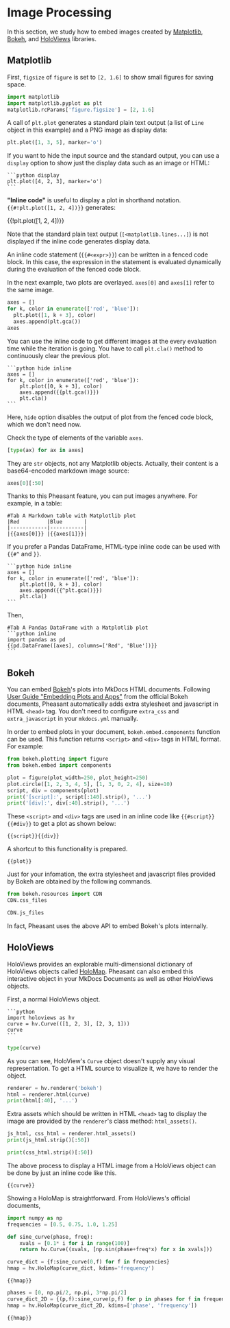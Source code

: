 # Image Processing

In this section, we study how to embed images created by [Matplotlib](https://matplotlib.org/), [Bokeh](https://bokeh.pydata.org/en/latest/), and [HoloViews](https://holoviews.org/) libraries.

## Matplotlib

First, `figsize` of `figure` is set to `[2, 1.6]` to show small figures for saving space.

```python
import matplotlib
import matplotlib.pyplot as plt
matplotlib.rcParams['figure.figsize'] = [2, 1.6]
```

A call of `plt.plot` generates a standard plain text output (a list of `Line` object in this example) and a PNG image as display data:

```python
plt.plot([1, 3, 5], marker='o')
```

If you want to hide the input source and the standard output, you can use a `display` option to show just the display data such as an image or HTML:

~~~copy
```python display
plt.plot([4, 2, 3], marker='o')
```
~~~

**"Inline code"** is useful to display a plot in shorthand notation. `{{#!plt.plot([1, 2, 4])}}` generates:

{{!plt.plot([1, 2, 4])}}

Note that the standard plain text output (`[<matplotlib.lines...]`) is not displayed if the inline code generates display data.

An inline code statement (`{{#<expr>}}`) can be written in a fenced code block. In this case, the expression in the statement is evaluated dynamically during the evaluation of the fenced code block.

In the next example, two plots are overlayed. `axes[0]` and `axes[1]` refer to the same image.

```python
axes = []
for k, color in enumerate(['red', 'blue']):
  plt.plot([1, k + 3], color)
  axes.append(plt.gca())
axes
```

You can use the inline code to get different images at the every evaluation time while the iteration is going. You have to call `plt.cla()` method to continuously clear the previous plot.

~~~copy
```python hide inline
axes = []
for k, color in enumerate(['red', 'blue']):
    plt.plot([0, k + 3], color)
    axes.append({{plt.gca()}})
    plt.cla()
```
~~~

Here, `hide` option disables the output of plot from the fenced code block, which we don't need now.

Check the type of elements of the variable `axes`.

```python
[type(ax) for ax in axes]
```

They are `str` objects, not any Matplotlib objects. Actually, their content is a base64-encoded markdown image source:

```python
axes[0][:50]
```

Thanks to this Pheasant feature, you can put images anywhere. For example, in a table:

~~~copy
#Tab A Markdown table with Matplotlib plot
|Red         |Blue       |
|------------|-----------|
|{{axes[0]}} |{{axes[1]}}|
~~~

If you prefer a Pandas DataFrame, HTML-type inline code can be used with `{{#^` and `}}`.

~~~copy
```python hide inline
axes = []
for k, color in enumerate(['red', 'blue']):
    plt.plot([0, k + 3], color)
    axes.append({{^plt.gca()}})
    plt.cla()
```
~~~

Then,

~~~copy
#Tab A Pandas DataFrame with a Matplotlib plot
```python inline
import pandas as pd
{{pd.DataFrame([axes], columns=['Red', 'Blue'])}}
```
~~~

## Bokeh

You can embed [Bokeh](https://bokeh.pydata.org/en/latest/)'s plots into MkDocs HTML documents. Following [User Guide "Embedding Plots and Apps"](https://bokeh.pydata.org/en/latest/docs/user_guide/embed.html) from the official Bokeh documents, Pheasant automatically adds extra stylesheet and javascript in HTML `<head>` tag. You don't need to configure `extra_css` and `extra_javascript` in your `mkdocs.yml` manually.

In order to embed plots in your document, `bokeh.embed.components` function can be used. This function returns `<script>`  and `<div>` tags in HTML format. For example:

```python
from bokeh.plotting import figure
from bokeh.embed import components

plot = figure(plot_width=250, plot_height=250)
plot.circle([1, 2, 3, 4, 5], [1, 3, 0, 2, 4], size=10)
script, div = components(plot)
print('[script]:', script[:140].strip(), '...')
print('[div]:', div[:40].strip(), '...')
```

These `<script>`  and `<div>` tags are used in an inline code like `{{#script}}{{#div}}` to get a plot as shown below:

~~~copy
{{script}}{{div}}
~~~

A shortcut to this functionality is prepared.

~~~copy
{{plot}}
~~~

Just for your infomation, the extra stylesheet and javascript files provided by Bokeh are obtained by the following commands.

```python
from bokeh.resources import CDN
CDN.css_files
```
```python
CDN.js_files
```

In fact, Pheasant uses the above API to embed Bokeh's plots internally.

## HoloViews

HoloViews provides an explorable multi-dimensional dictionary of HoloViews objects called [HoloMap](https://holoviews.org/reference/containers/bokeh/HoloMap.html). Pheasant can also embed this interactive object in your MkDocs Documents as well as other HoloViews objects.

First, a normal HoloViews object.

~~~copy
```python
import holoviews as hv
curve = hv.Curve(([1, 2, 3], [2, 3, 1]))
curve
```
~~~

```python
type(curve)
```

As you can see, HoloView's `Curve` object doesn't supply any visual representation. To get a HTML source to visualize it, we have to render the object.

```python
renderer = hv.renderer('bokeh')
html = renderer.html(curve)
print(html[:40], '...')
```

Extra assets which should be written in HTML `<head>` tag to display the image are provided by the `renderer`'s class method: `html_assets()`.

```python
js_html, css_html = renderer.html_assets()
print(js_html.strip()[:50])
```
```python
print(css_html.strip()[:50])
```

The above process to display a HTML image from a HoloViews object can be done by just an inline code like this.

~~~copy
{{curve}}
~~~

Showing a HoloMap is straightforward. From HoloViews's official documents,

```python
import numpy as np
frequencies = [0.5, 0.75, 1.0, 1.25]

def sine_curve(phase, freq):
    xvals = [0.1* i for i in range(100)]
    return hv.Curve((xvals, [np.sin(phase+freq*x) for x in xvals]))

curve_dict = {f:sine_curve(0,f) for f in frequencies}
hmap = hv.HoloMap(curve_dict, kdims='frequency')
```

~~~copy
{{hmap}}
~~~

```python
phases = [0, np.pi/2, np.pi, 3*np.pi/2]
curve_dict_2D = {(p,f):sine_curve(p,f) for p in phases for f in frequencies}
hmap = hv.HoloMap(curve_dict_2D, kdims=['phase', 'frequency'])
```

~~~copy
{{hmap}}
~~~
